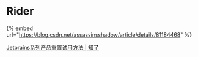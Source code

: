 # Rider

{% embed url="https://blog.csdn.net/assassinsshadow/article/details/81184468" %}

[Jetbrains系列产品重置试用方法 | 知了](https://zhile.io/2020/11/18/jetbrains-eval-reset-da33a93d.html)



